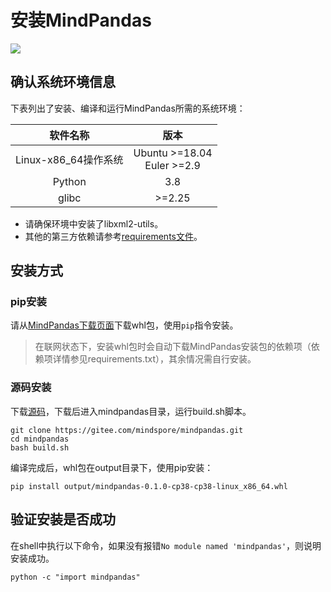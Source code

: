 # 安装MindPandas

<a href="https://gitee.com/mindspore/docs/blob/r1.9/docs/mindpandas/docs/source_zh_cn/mindpandas_install.md" target="_blank"><img src="https://mindspore-website.obs.cn-north-4.myhuaweicloud.com/website-images/r1.9/resource/_static/logo_source.png"></a>

## 确认系统环境信息

下表列出了安装、编译和运行MindPandas所需的系统环境：

| 软件名称 |  版本   |
| :------: | :-----: |
|  Linux-x86_64操作系统 |  Ubuntu \>=18.04<br/>Euler \>=2.9 |
|  Python  | 3.8 |
|  glibc  |  \>=2.25   |

- 请确保环境中安装了libxml2-utils。
- 其他的第三方依赖请参考[requirements文件](https://gitee.com/mindspore/mindpandas/blob/master/requirements.txt)。

## 安装方式

### pip安装

请从[MindPandas下载页面](https://www.mindspore.cn/versions)下载whl包，使用`pip`指令安装。

> 在联网状态下，安装whl包时会自动下载MindPandas安装包的依赖项（依赖项详情参见requirements.txt），其余情况需自行安装。

### 源码安装

下载[源码](https://gitee.com/mindspore/mindpandas.git)，下载后进入mindpandas目录，运行build.sh脚本。

```shell
git clone https://gitee.com/mindspore/mindpandas.git
cd mindpandas
bash build.sh
```

编译完成后，whl包在output目录下，使用pip安装：

```shell
pip install output/mindpandas-0.1.0-cp38-cp38-linux_x86_64.whl
```

## 验证安装是否成功

在shell中执行以下命令，如果没有报错`No module named 'mindpandas'`，则说明安装成功。

```shell
python -c "import mindpandas"
```
